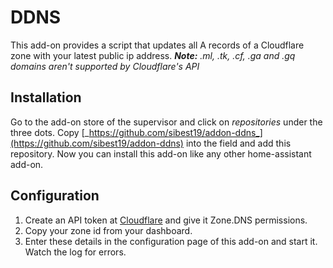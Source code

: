 # DDNS

This add-on provides a script that updates all A records of a Cloudflare zone with your latest public ip address.
_**Note:** .ml, .tk, .cf, .ga and .gq domains aren't supported by Cloudflare's API_

## Installation

Go to the add-on store of the supervisor and click on _repositories_ under the three dots.
Copy [_https://github.com/sibest19/addon-ddns_](https://github.com/sibest19/addon-ddns) into the field and add this repository.
Now you can install this add-on like any other home-assistant add-on.

## Configuration

1. Create an API token at [Cloudflare](https://dash.cloudflare.com/profile/api-tokens) and give it Zone.DNS permissions.
1. Copy your zone id from your dashboard.
1. Enter these details in the configuration page of this add-on and start it. Watch the log for errors.
